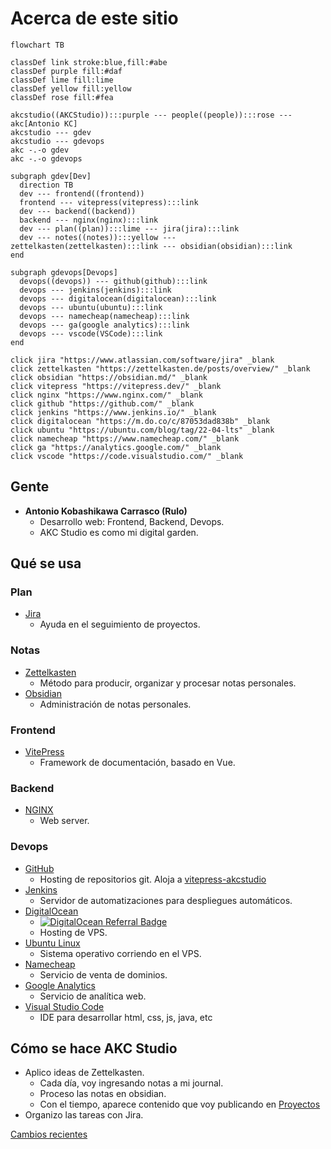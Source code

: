 <script setup>
import { VPTeamMembers } from 'vitepress/theme'

const members = [
  {
    avatar: 'https://www.github.com/akobashikawa.png',
    name: 'Antonio Kobashikawa',
    title: 'Creator',
    links: [
      { icon: 'github', link: 'https://github.com/akobashikawa' },
      { icon: 'twitter', link: 'https://twitter.com/rulokoba' }
    ]
  },
]
</script>

# Acerca de este sitio

```mermaid
flowchart TB

classDef link stroke:blue,fill:#abe
classDef purple fill:#daf
classDef lime fill:lime
classDef yellow fill:yellow
classDef rose fill:#fea

akcstudio((AKCStudio)):::purple --- people((people)):::rose --- akc[Antonio KC]
akcstudio --- gdev
akcstudio --- gdevops
akc -.-o gdev
akc -.-o gdevops

subgraph gdev[Dev]
  direction TB
  dev --- frontend((frontend))
  frontend --- vitepress(vitepress):::link
  dev --- backend((backend))
  backend --- nginx(nginx):::link
  dev --- plan((plan)):::lime --- jira(jira):::link
  dev --- notes((notes)):::yellow --- zettelkasten(zettelkasten):::link --- obsidian(obsidian):::link
end

subgraph gdevops[Devops]
  devops((devops)) --- github(github):::link
  devops --- jenkins(jenkins):::link
  devops --- digitalocean(digitalocean):::link
  devops --- ubuntu(ubuntu):::link
  devops --- namecheap(namecheap):::link
  devops --- ga(google analytics):::link
  devops --- vscode(VSCode):::link
end

click jira "https://www.atlassian.com/software/jira" _blank
click zettelkasten "https://zettelkasten.de/posts/overview/" _blank
click obsidian "https://obsidian.md/" _blank
click vitepress "https://vitepress.dev/" _blank
click nginx "https://www.nginx.com/" _blank
click github "https://github.com/" _blank
click jenkins "https://www.jenkins.io/" _blank
click digitalocean "https://m.do.co/c/87053dad838b" _blank
click ubuntu "https://ubuntu.com/blog/tag/22-04-lts" _blank
click namecheap "https://www.namecheap.com/" _blank
click ga "https://analytics.google.com/" _blank
click vscode "https://code.visualstudio.com/" _blank
```

## Gente

<VPTeamMembers size="small" :members="members" />

- **Antonio Kobashikawa Carrasco (Rulo)**
  - Desarrollo web: Frontend, Backend, Devops.
  - AKC Studio es como mi digital garden.

## Qué se usa

### Plan

- [Jira](https://www.atlassian.com/software/jira)
  - Ayuda en el seguimiento de proyectos.

### Notas

- [Zettelkasten](https://zettelkasten.de/posts/overview/)
  - Método para producir, organizar y procesar notas personales.
- [Obsidian](https://obsidian.md/)
  - Administración de notas personales.

### Frontend

- [VitePress](https://vitepress.dev/)
  - Framework de documentación, basado en Vue.

### Backend

- [NGINX](https://www.nginx.com/)
  - Web server.

### Devops

- [GitHub](https://github.com/)
  - Hosting de repositorios git. Aloja a [vitepress-akcstudio](https://github.com/akobashikawa/vitepress-akcstudio)
- [Jenkins](https://www.jenkins.io/)
  - Servidor de automatizaciones para despliegues automáticos.
- [DigitalOcean](https://m.do.co/c/87053dad838b)
  - [![DigitalOcean Referral Badge](https://web-platforms.sfo2.cdn.digitaloceanspaces.com/WWW/Badge%203.svg)](https://www.digitalocean.com/?refcode=87053dad838b&utm_campaign=Referral_Invite&utm_medium=Referral_Program&utm_source=badge)
  - Hosting de VPS.
- [Ubuntu Linux](https://ubuntu.com/blog/tag/22-04-lts)
  - Sistema operativo corriendo en el VPS.
- [Namecheap](https://www.namecheap.com/)
  - Servicio de venta de dominios.
- [Google Analytics](https://analytics.google.com/)
  - Servicio de analítica web.
- [Visual Studio Code](https://code.visualstudio.com/)
  - IDE para desarrollar html, css, js, java, etc


## Cómo se hace AKC Studio

- Aplico ideas de Zettelkasten.
  - Cada día, voy ingresando notas a mi journal.
  - Proceso las notas en obsidian.
  - Con el tiempo, aparece contenido que voy publicando en [Proyectos](projects/)
- Organizo las tareas con Jira.

[Cambios recientes](changes)


